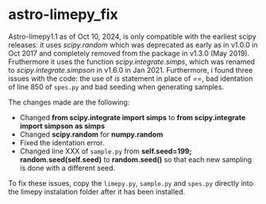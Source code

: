 # astro-limepy_fix
Astro-limepy1.1 as of Oct 10, 2024, is only compatible with the earliest scipy releases: it uses *scipy.random* which was deprecated as early as in v1.0.0 in Oct 2017 and completely removed from the package in v1.3.0 (May 2019). Fruthermore it uses the function *scipy.integrate.simps*, which was renamed to *scipy.integrate.simpson* in v1.6.0 in Jan 2021. Furthermore, i found three issues with the code: the use of *is* statement in place of *==*, bad identation of line 850 of `spes.py` and bad seeding when generating samples. 

The changes made are the following:

* Changed **from scipy.integrate import simps** to **from scipy.integrate import simpson as simps**
* Changed **scipy.random** for **numpy.random**
* Fixed the identation error.
* Changed line XXX of `sample.py` from **self.seed=199; random.seed(self.seed)** to **random.seed()** so that each new sampling is done with a different seed.

To fix these issues, copy the `limepy.py`, `sample.py` and `spes.py` directly into the limepy instalation folder after it has been installed.
